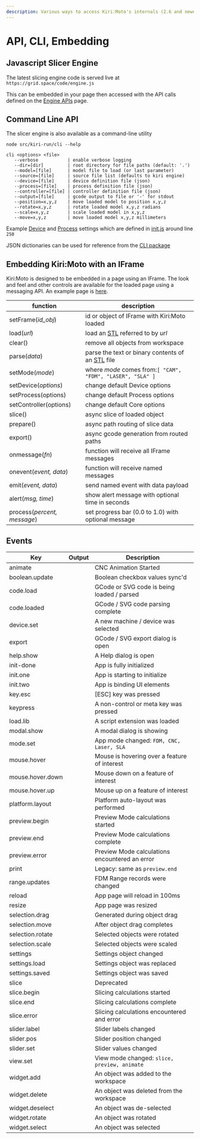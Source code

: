 ```yaml
---
description: Various ways to access Kiri:Moto's internals (2.6 and newer versions only)
---
```


# API, CLI, Embedding

## Javascript Slicer Engine

The latest slicing engine code is served live at `https://grid.space/code/engine.js`

This can be embedded in your page then accessed with the API calls defined on the [Engine APIs](engine-apis) page.

## Command Line API

The slicer engine is also available as a command-line utility

```
node src/kiri-run/cli --help

cli <options> <file>
   --verbose           | enable verbose logging
   --dir=[dir]         | root directory for file paths (default: '.')
   --model=[file]      | model file to load (or last parameter)
   --source=[file]     | source file list (defaults to kiri engine)
   --device=[file]     | device definition file (json)
   --process=[file]    | process definition file (json)
   --controller=[file] | controller definition file (json)
   --output=[file]     | gcode output to file or '-' for stdout
   --position=x,y,z    | move loaded model to position x,y,z
   --rotate=x,y,z      | rotate loaded model x,y,z radians
   --scale=x,y,z       | scale loaded model in x,y,z
   --move=x,y,z        | move loaded model x,y,z millimeters
```

Example [Device](https://github.com/GridSpace/grid-apps/blob/master/src/cli/kiri-fdm-device.json) and [Process](https://github.com/GridSpace/grid-apps/blob/master/src/cli/kiri-fdm-process.json) settings which are defined in [init.js](https://github.com/GridSpace/grid-apps/blob/master/src/kiri/conf.js) around line `250`

JSON dictionaries can be used for reference from the [CLI package](https://github.com/GridSpace/grid-apps/tree/master/src/cli)

## Embedding Kiri:Moto with an IFrame

Kiri:Moto is designed to be embedded in a page using an IFrame. The look and feel and other controls are available for the loaded page using a messaging API. An example page is [here](https://grid.space/kiri/frame.html).

| function                    | description                                                                                             |
| --------------------------- | ------------------------------------------------------------------------------------------------------- |
| setFrame(_id\_obj_)         | id or object of IFrame with Kiri:Moto loaded                                                            |
| load(_url_)                 | load an [STL](https://en.wikipedia.org/wiki/STL\_\(file\_format\)) referred to by _url_                 |
| clear()                     | remove all objects from workspace                                                                       |
| parse(_data_)               | parse the text or binary contents of an [STL](https://en.wikipedia.org/wiki/STL\_\(file\_format\)) file |
| setMode(_mode_)             | where _mode_ comes from:`[ "CAM", "FDM", "LASER", "SLA" ]`                                              |
| setDevice(_options_)        | change default Device options                                                                           |
| setProcess(options)         | change default Process options                                                                          |
| setController(options)      | change default Core options                                                                             |
| slice()                     | async slice of loaded object                                                                            |
| prepare()                   | async path routing of slice data                                                                        |
| export()                    | async gcode generation from routed paths                                                                |
| onmessage(_fn_)             | function will receive all IFrame messages                                                               |
| onevent(_event, data_)      | function will receive named messages                                                                    |
| emit(_event, data_)         | send named event with data payload                                                                      |
| alert(_msg, time_)          | show alert message with optional time in seconds                                                        |
| process(_percent, message_) | set progress bar (0.0 to 1.0) with optional message                                                     |

## Events

| Key              | Output | Description                                    |
| ---------------- | ------ | ---------------------------------------------- |
| animate          |        | CNC Animation Started                          |
| boolean.update   |        | Boolean checkbox values sync'd                 |
| code.load        |        | GCode or SVG code is being loaded / parsed     |
| code.loaded      |        | GCode / SVG code parsing complete              |
| device.set       |        | A new machine / device was selected            |
| export           |        | GCode / SVG export dialog is open              |
| help.show        |        | A Help dialog is open                          |
| init-done        |        | App is fully initialized                       |
| init.one         |        | App is starting to initialize                  |
| init.two         |        | App is binding UI elements                     |
| key.esc          |        | \[ESC] key was pressed                         |
| keypress         |        | A non-control or meta key was pressed          |
| load.lib         |        | A script extension was loaded                  |
| modal.show       |        | A modal dialog is showing                      |
| mode.set         |        | App mode changed: `FDM, CNC, Laser, SLA`       |
| mouse.hover      |        | Mouse is hovering over a feature of interest   |
| mouse.hover.down |        | Mouse down on a feature of interest            |
| mouse.hover.up   |        | Mouse up on a feature of interest              |
| platform.layout  |        | Platform auto-layout was performed             |
| preview.begin    |        | Preview Mode calculations started              |
| preview.end      |        | Preview Mode calculations complete             |
| preview.error    |        | Preview Mode calculations encountered an error |
| print            |        | Legacy: same as `preview.end`                  |
| range.updates    |        | FDM Range records were changed                 |
| reload           |        | App page will reload in 100ms                  |
| resize           |        | App page was resized                           |
| selection.drag   |        | Generated during object drag                   |
| selection.move   |        | After object drag completes                    |
| selection.rotate |        | Selected objects were rotated                  |
| selection.scale  |        | Selected objects were scaled                   |
| settings         |        | Settings object changed                        |
| settings.load    |        | Settings object was replaced                   |
| settings.saved   |        | Settings object was saved                      |
| slice            |        | Deprecated                                     |
| slice.begin      |        | Slicing calculations started                   |
| slice.end        |        | Slicing calculations complete                  |
| slice.error      |        | Slicing calculations encountered and error     |
| slider.label     |        | Slider labels changed                          |
| slider.pos       |        | Slider position changed                        |
| slider.set       |        | Slider values changed                          |
| view.set         |        | View mode changed: `slice, preview, animate`   |
| widget.add       |        | An object was added to the workspace           |
| widget.delete    |        | An object was deleted from the workspace       |
| widget.deselect  |        | An object was de-selected                      |
| widget.rotate    |        | An object was rotated                          |
| widget.select    |        | An object was selected                         |
